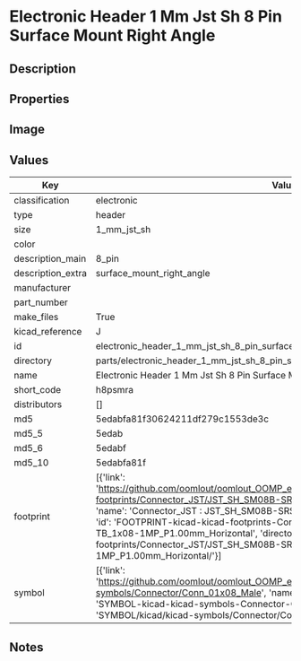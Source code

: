 # Electronic Header 1 Mm Jst Sh 8 Pin Surface Mount Right Angle

## Description

## Properties


## Image


## Values

| Key | Value |
| --- | --- |
| classification | electronic |
| type | header |
| size | 1_mm_jst_sh |
| color |  |
| description_main | 8_pin |
| description_extra | surface_mount_right_angle |
| manufacturer |  |
| part_number |  |
| make_files | True |
| kicad_reference | J |
| id | electronic_header_1_mm_jst_sh_8_pin_surface_mount_right_angle |
| directory | parts/electronic_header_1_mm_jst_sh_8_pin_surface_mount_right_angle |
| name | Electronic Header 1 Mm Jst Sh 8 Pin Surface Mount Right Angle |
| short_code | h8psmra |
| distributors | [] |
| md5 | 5edabfa81f30624211df279c1553de3c |
| md5_5 | 5edab |
| md5_6 | 5edabf |
| md5_10 | 5edabfa81f |
| footprint | [{'link': 'https://github.com/oomlout/oomlout_OOMP_eda_V2/tree/main/FOOTPRINT/kicad/kicad-footprints/Connector_JST/JST_SH_SM08B-SRSS-TB_1x08-1MP_P1.00mm_Horizontal', 'name': 'Connector_JST : JST_SH_SM08B-SRSS-TB_1x08-1MP_P1.00mm_Horizontal', 'id': 'FOOTPRINT-kicad-kicad-footprints-Connector_JST-JST_SH_SM08B-SRSS-TB_1x08-1MP_P1.00mm_Horizontal', 'directory': 'FOOTPRINT/kicad/kicad-footprints/Connector_JST/JST_SH_SM08B-SRSS-TB_1x08-1MP_P1.00mm_Horizontal/'}] |
| symbol | [{'link': 'https://github.com/oomlout/oomlout_OOMP_eda_V2/tree/main/SYMBOL/kicad/kicad-symbols/Connector/Conn_01x08_Male', 'name': 'Connector : Conn_01x08_Male', 'id': 'SYMBOL-kicad-kicad-symbols-Connector-Conn_01x08_Male', 'directory': 'SYMBOL/kicad/kicad-symbols/Connector/Conn_01x08_Male/'}] |

## Notes


